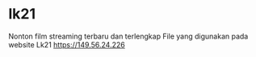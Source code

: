 # lk21
Nonton film streaming terbaru dan terlengkap
File yang digunakan pada website Lk21 https://149.56.24.226

